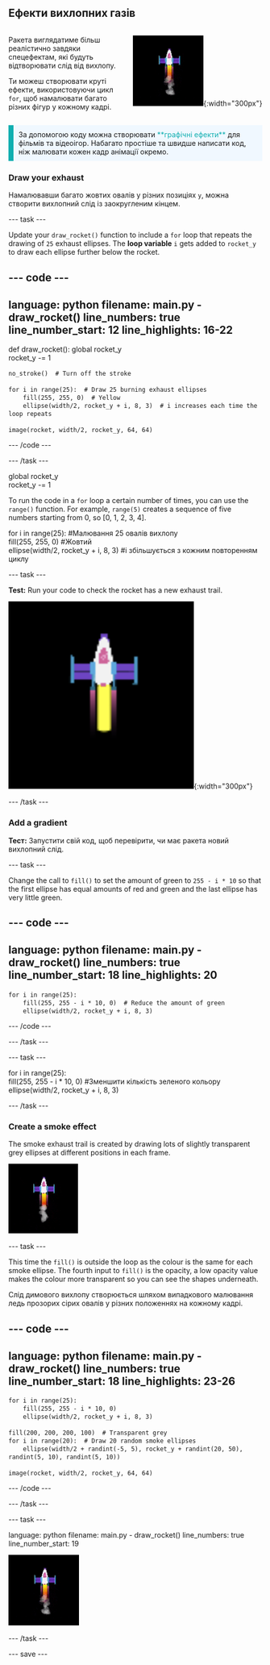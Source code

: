 ## Ефекти вихлопних газів

<div style="display: flex; flex-wrap: wrap">
<div style="flex-basis: 200px; flex-grow: 1; margin-right: 15px;">

Ракета виглядатиме більш реалістично завдяки спецефектам, які будуть відтворювати слід від вихлопу. 

Ти можеш створювати круті ефекти, використовуючи цикл `for`, щоб намалювати багато різних фігур у кожному кадрі.

</div>
<div>

![Ракета посередині шляху зі слідом вихлопних газів.](images/flying_rocket.gif){:width="300px"}

</div>
</div>

<p style="border-left: solid; border-width:10px; border-color: #0faeb0; background-color: aliceblue; padding: 10px;">
За допомогою коду можна створювати <span style="color: #0faeb0">**графічні ефекти**</span> для фільмів та відеоігор. Набагато простіше та швидше написати код, ніж малювати кожен кадр анімації окремо. </p>

### Draw your exhaust

Намалювавши багато жовтих овалів у різних позиціях `y`, можна створити вихлопний слід із заокругленим кінцем.

--- task ---

Update your `draw_rocket()` function to include a `for` loop that repeats the drawing of `25` exhaust ellipses. The **loop variable** `i` gets added to `rocket_y` to draw each ellipse further below the rocket.

--- code ---
---
language: python filename: main.py - draw_rocket() line_numbers: true line_number_start: 12
line_highlights: 16-22
---

def draw_rocket(): global rocket_y   
rocket_y -= 1   

    no_stroke()  # Turn off the stroke
    
    for i in range(25):  # Draw 25 burning exhaust ellipses   
        fill(255, 255, 0)  # Yellow   
        ellipse(width/2, rocket_y + i, 8, 3)  # i increases each time the loop repeats    
    
    image(rocket, width/2, rocket_y, 64, 64)


--- /code ---

--- /task ---

global rocket_y   
rocket_y -= 1

To run the code in a `for` loop a certain number of times, you can use the `range()` function. For example, `range(5)` creates a sequence of five numbers starting from 0, so [0, 1, 2, 3, 4].

for i in range(25): #Малювання 25 овалів вихлопу   
fill(255, 255, 0) #Жовтий   
ellipse(width/2, rocket_y + i, 8, 3) #i збільшується з кожним повторенням циклу

--- task ---

**Test:** Run your code to check the rocket has a new exhaust trail.

![A close-up of the rocket with an exhaust trail.](images/rocket_exhaust.png){:width="300px"}

--- /task ---

### Add a gradient

**Тест:** Запустити свій код, щоб перевірити, чи має ракета новий вихлопний слід.

--- task ---

Change the call to `fill()` to set the amount of green to `255 - i * 10` so that the first ellipse has equal amounts of red and green and the last ellipse has very little green.

--- code ---
---
language: python filename: main.py - draw_rocket() line_numbers: true line_number_start: 18
line_highlights: 20
---

    for i in range(25):   
        fill(255, 255 - i * 10, 0)  # Reduce the amount of green    
        ellipse(width/2, rocket_y + i, 8, 3)

--- /code ---

--- /task ---

--- task ---

for i in range(25):   
fill(255, 255 - i * 10, 0) #Зменшити кількість зеленого кольору    
ellipse(width/2, rocket_y + i, 8, 3)

--- /task ---

### Create a smoke effect

The smoke exhaust trail is created by drawing lots of slightly transparent grey ellipses at different positions in each frame.

![A slow animation of the smoke effect.](images/rocket_smoke.gif)

--- task ---

This time the `fill()` is outside the loop as the colour is the same for each smoke ellipse. The fourth input to `fill()` is the opacity, a low opacity value makes the colour more transparent so you can see the shapes underneath.

Слід димового вихлопу створюється шляхом випадкового малювання ледь прозорих сірих овалів у різних положеннях на кожному кадрі.

--- code ---
---
language: python filename: main.py - draw_rocket() line_numbers: true line_number_start: 18
line_highlights: 23-26
---

    for i in range(25):  
        fill(255, 255 - i * 10, 0)   
        ellipse(width/2, rocket_y + i, 8, 3)    
    
    fill(200, 200, 200, 100)  # Transparent grey   
    for i in range(20):  # Draw 20 random smoke ellipses    
        ellipse(width/2 + randint(-5, 5), rocket_y + randint(20, 50), randint(5, 10), randint(5, 10))    
    
    image(rocket, width/2, rocket_y, 64, 64)

--- /code ---

--- /task ---

--- task ---

language: python filename: main.py - draw_rocket() line_numbers: true line_number_start: 19

![An animation of the rocket and exhaust trail with added smoke.](images/rocket_exhaust_circles.gif)

--- /task ---

--- save ---

